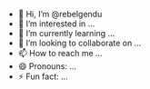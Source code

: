 - 👋 Hi, I’m @rebelgendu
- 👀 I’m interested in ...
- 🌱 I’m currently learning ...
- 💞️ I’m looking to collaborate on ...
- 📫 How to reach me ...
- 😄 Pronouns: ...
- ⚡ Fun fact: ...

<!---
rebelgendu/rebelgendu is a ✨ special ✨ repository because its `README.md` (this file) appears on your GitHub profile.
You can click the Preview link to take a look at your changes.
--->
